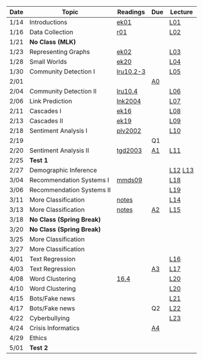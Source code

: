 

| Date  | Topic                       | Readings                      | Due           | Lecture      |
| ----- |-----------------------------|-------------------------------|---------------|--------------|
| 1/14  | Introductions               |  [ek01](read/ek-01.pdf)       |               |[L01](lec/l01)|
| 1/16  | Data Collection             |  [r01](read/r-01.pdf)         |               |[L02](lec/l02)|
| 1/21  | **No Class (MLK)**          | 
| 1/23  | Representing Graphs         |  [ek02](read/ek-02.pdf)       |               |[L03](lec/l03)|
| 1/28  | Small Worlds                |  [ek20](read/ek-20.pdf)       |               |[L04](lec/l04)|
| 1/30  | Community Detection I       |  [lru10.2-3](read/lru-10.pdf) |               |[L05](lec/l05)|
| 2/01  |                             |                               | [A0](https://github.com/iit-cs579/assignments/tree/master/a0)  | |
| 2/04  | Community Detection II      |  [lru10.4](read/lru-10.pdf)   |               |[L06](lec/l06)|
| 2/06  | Link Prediction             |  [lnk2004](read/lnk2004.pdf)  |               |[L07](lec/l07)|
| 2/11  | Cascades I                  |  [ek16](read/ek-16.pdf)       |               |[L08](lec/l08)|
| 2/13  | Cascades II                 |  [ek19](read/ek-19.pdf)       |               |[L09](lec/l09)|
| 2/18  | Sentiment Analysis I        |  [plv2002](read/plv2002.pdf)  |               |[L10](lec/l10)|
| 2/19  |                             |                               | Q1            |              |
| 2/20  | Sentiment Analysis II       |  [tgd2003](read/tgd2003.pdf)  |[A1](https://github.com/iit-cs579/assignments/tree/master/a1)|[L11](lec/l11)|
| 2/25  | **Test 1**                  |                               |               |              |
| 2/27  | Demographic Inference      |                               |               |[L12](lec/l12) [L13](lec/l13)|
| 3/04  | Recommendation Systems I    |[mmds09](http://infolab.stanford.edu/~ullman/mmds/ch9.pdf) |  |[L18](lec/l18/) |
| 3/06  | Recommendation Systems II   |                               |               |[L19](lec/l19)|
| 3/11  | More Classification         |[notes](/lec/l14/gd.pdf)       |               |[L14](lec/l14)|
| 3/13  | More Classification         |[notes](/lec/l14/logistic.pdf) |[A2](https://github.com/iit-cs579/assignments/tree/master/a2)               |[L15](lec/l15)|
| 3/18  | **No Class (Spring Break)** |
| 3/20  | **No Class (Spring Break)** |
| 3/25  | More Classification         |                               |               | 
| 3/27  | More Classification         |                               |               |
| 4/01  | Text Regression             |                               |               |  [L16](lec/l16)       | 
| 4/03  | Text Regression             |                               |   [A3](https://github.com/iit-cs579/assignments/tree/master/a3)               |  [L17](lec/l17)       | 
| 4/08  | Word Clustering             | [16.4](http://nlp.stanford.edu/IR-book/pdf/16flat.pdf) |               |  [L20](lec/l20)       |
| 4/10  | Word Clustering             |                               |               |  [L20](lec/l20)       |
| 4/15  | Bots/Fake news              |                               |  | [L21](lec/l21) 
| 4/17  | Bots/Fake news              |                               |   Q2          |  [L22](lec/l22) 
| 4/22  | Cyberbullying               |                               |               | [L23](lec/l23) 
| 4/24  | Crisis Informatics          |                               |[A4](https://github.com/iit-cs579/assignments/tree/master/a4)   | 
| 4/29  | Ethics                      |                               |  
| 5/01  |  **Test 2**                 |                               |               |               |
